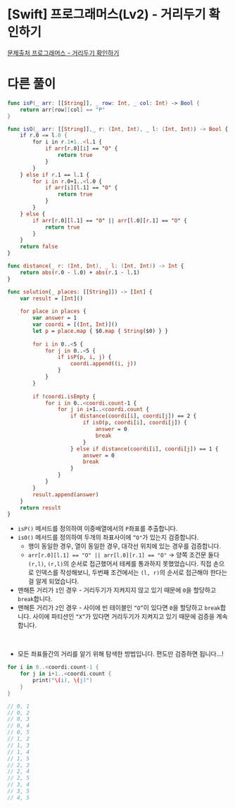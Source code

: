 # [Swift] 프로그래머스(Lv2) - 거리두기 확인하기

[문제출처 프로그래머스 - 거리두기 확인하기](https://school.programmers.co.kr/learn/courses/30/lessons/81302)

# 다른 풀이

```swift
func isP(_ arr: [[String]], _ row: Int, _ col: Int) -> Bool {
    return arr[row][col] == "P"
}

func isO(_ arr: [[String]],_ r: (Int, Int), _ l: (Int, Int)) -> Bool {
    if r.0 == l.0 {
        for i in r.1+1..<l.1 {
            if arr[r.0][i] == "O" {
                return true
            }
        }
    } else if r.1 == l.1 {
        for i in r.0+1..<l.0 {
            if arr[i][l.1] == "O" {
                return true
            }
        }
    } else {
        if arr[r.0][l.1] == "O" || arr[l.0][r.1] == "O" {
            return true
        }
    }
    return false
}

func distance(_ r: (Int, Int), _ l: (Int, Int)) -> Int {
    return abs(r.0 - l.0) + abs(r.1 - l.1)
}

func solution(_ places: [[String]]) -> [Int] {
    var result = [Int]()
    
    for place in places {
        var answer = 1
        var coordi = [(Int, Int)]()
        let p = place.map { $0.map { String($0) } }
        
        for i in 0..<5 {
            for j in 0..<5 {
                if isP(p, i, j) {
                    coordi.append((i, j))
                }
            }
        }
        
        if !coordi.isEmpty {
            for i in 0..<coordi.count-1 {
                for j in i+1..<coordi.count {
                    if distance(coordi[i], coordi[j]) == 2 {
                        if isO(p, coordi[i], coordi[j]) {
                            answer = 0
                            break
                        }
                    } else if distance(coordi[i], coordi[j]) == 1 {
                        answer = 0
                        break
                    }
                }
            }
        }
        result.append(answer)
    }
    return result
}
```

- `isP()` 메서드를 정의하여 이중배열에서의 `P`좌표를 추출합니다.
- `isO()` 메서드를 정의하여 두개의 좌표사이에 `“O"`가 있는지 검증합니다.
    - 행이 동일한 경우, 열이 동일한 경우, 대각선 위치에 있는 경우를 검증합니다.
    - `arr[r.0][l.1] == "O" || arr[l.0][r.1] == "O"` → 양쪽 조건문 둘다 `(r,l)`, `(r,l)`의 순서로 접근했어서 테케를 통과하지 못했었습니다. 직접 손으로 인덱스를 작성해보니, 두번째 조건에서는 `(l, r)`의 순서로 접근해야 한다는걸 알게 되었습니다.
- 맨해튼 거리가 `1`인 경우 - 거리두기가 지켜지지 않고 있기 때문에 `0`을 할당하고 `break`합니다.
- 맨해튼 거리가 `2`인 경우 - 사이에 빈 테이블인 `“O”`이 있다면 `0`을 할당하고 `break`합니다. 사이에 파티션인 `“X”`가 있다면 거리두기가 지켜지고 있기 때문에 검증을 계속합니다.

<br>

- 모든 좌표들간의 거리를 알기 위해 탐색한 방법입니다. 편도만 검증하면 됩니다…!

```swift
for i in 0..<coordi.count-1 {
    for j in i+1..<coordi.count {
        print("\(i), \(j)")
    }
}

// 0, 1
// 0, 2
// 0, 3
// 0, 4
// 0, 5
// 1, 2
// 1, 3
// 1, 4
// 1, 5
// 2, 3
// 2, 4
// 2, 5
// 3, 4
// 3, 5
// 4, 5
```
